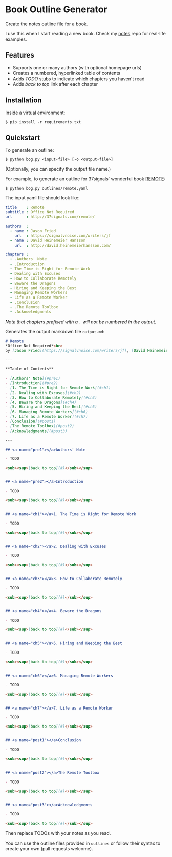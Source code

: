# Book Outline Generator

Create the notes outline file for a book.

I use this when I start reading a new book.  Check my [notes](https://github.com/tedmiston/notes) repo for real-life examples.

## Features

- Supports one or many authors (with optional homepage urls)
- Creates a numbered, hyperlinked table of contents
- Adds *TODO* stubs to indicate which chapters you haven't read
- Adds *back to top* link after each chapter

## Installation

Inside a virtual environment:

```
$ pip install -r requirements.txt
```

## Quickstart

To generate an outline:

```
$ python bog.py <input-file> [-o <output-file>]
```

(Optionally, you can specify the output file name.)

For example, to generate an outline for 37signals' wonderful book [REMOTE](http://37signals.com/remote/):

```
$ python bog.py outlines/remote.yaml
```

The input yaml file should look like:

```yaml
title    : Remote
subtitle : Office Not Required
url      : http://37signals.com/remote/

authors  : 
  - name : Jason Fried
    url  : https://signalvnoise.com/writers/jf
  - name : David Heinemeier Hansson
    url  : http://david.heinemeierhansson.com/

chapters :
  - .Authors' Note
  - .Introduction
  - The Time is Right for Remote Work
  - Dealing with Excuses
  - How to Collaborate Remotely
  - Beware the Dragons
  - Hiring and Keeping the Best
  - Managing Remote Workers
  - Life as a Remote Worker
  - .Conclusion
  - .The Remote Toolbox
  - .Acknowledgments
```

*Note that chapters prefixed with a `.` will not be numbered in the output.*

Generates the output markdown file `output.md`:

```md
# Remote
*Office Not Required*<br>
by [Jason Fried](https://signalvnoise.com/writers/jf), [David Heinemeier Hansson](http://david.heinemeierhansson.com/)

---

**Table of Contents**

- [Authors' Note](#pre1)
- [Introduction](#pre2)
- [1. The Time is Right for Remote Work](#ch1)
- [2. Dealing with Excuses](#ch2)
- [3. How to Collaborate Remotely](#ch3)
- [4. Beware the Dragons](#ch4)
- [5. Hiring and Keeping the Best](#ch5)
- [6. Managing Remote Workers](#ch6)
- [7. Life as a Remote Worker](#ch7)
- [Conclusion](#post1)
- [The Remote Toolbox](#post2)
- [Acknowledgments](#post3)

---

## <a name="pre1"></a>Authors' Note

- TODO

<sub><sup>[back to top](#)</sub></sup>


## <a name="pre2"></a>Introduction

- TODO

<sub><sup>[back to top](#)</sub></sup>


## <a name="ch1"></a>1. The Time is Right for Remote Work

- TODO

<sub><sup>[back to top](#)</sub></sup>


## <a name="ch2"></a>2. Dealing with Excuses

- TODO

<sub><sup>[back to top](#)</sub></sup>


## <a name="ch3"></a>3. How to Collaborate Remotely

- TODO

<sub><sup>[back to top](#)</sub></sup>


## <a name="ch4"></a>4. Beware the Dragons

- TODO

<sub><sup>[back to top](#)</sub></sup>


## <a name="ch5"></a>5. Hiring and Keeping the Best

- TODO

<sub><sup>[back to top](#)</sub></sup>


## <a name="ch6"></a>6. Managing Remote Workers

- TODO

<sub><sup>[back to top](#)</sub></sup>


## <a name="ch7"></a>7. Life as a Remote Worker

- TODO

<sub><sup>[back to top](#)</sub></sup>


## <a name="post1"></a>Conclusion

- TODO

<sub><sup>[back to top](#)</sub></sup>


## <a name="post2"></a>The Remote Toolbox

- TODO

<sub><sup>[back to top](#)</sub></sup>


## <a name="post3"></a>Acknowledgments

- TODO

<sub><sup>[back to top](#)</sub></sup>
```

Then replace TODOs with your notes as you read.

You can use the outline files provided in `outlines` or follow their syntax to create your own (pull requests welcome).
